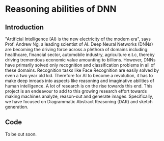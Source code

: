 # Reasoning abilities of DNN
## Introduction
"Artificial Intelligence (AI) is the new electricity of the modern era", says Prof. Andrew Ng, a leading scientist of AI. Deep Neural Networks (DNNs) are becoming the driving force across a plethora of domains including healthcare, financial sector, automobile industry, agriculture e.t.c, thereby driving tremendous economic value amounting to billions. However, DNNs have primarily solved only recognition and classification problems in all of these domains. Recognition tasks like Face Recognition are easily solved by even a two year old kid. Therefore for AI to become a revolution, it has to make deep inroads into aspects like reasoning and imaginative abilities of human intelligence. A lot of research is on the rise towards this end. This project is an endeavour to add to this growing research effort towards making machines analyze, reason-out and generate images. Specifically, we have focused on Diagrammatic Abstract Reasoning (DAR) and sketch generation.

## Code
To be out soon.
